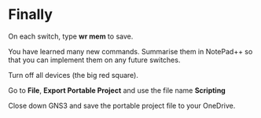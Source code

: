 # Finally

On each switch, type **wr mem** to save.

You have learned many new commands. Summarise them in NotePad++ so that you can implement them on any future switches.

Turn off all devices (the big red square).

Go to **File**, **Export Portable Project** and use the file name **Scripting**

Close down GNS3 and save the portable project file to your OneDrive.
